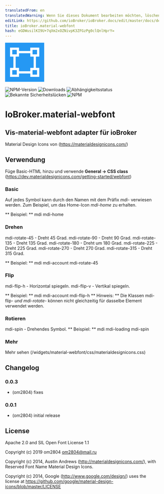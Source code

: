 ```yaml
---
translatedFrom: en
translatedWarning: Wenn Sie dieses Dokument bearbeiten möchten, löschen Sie bitte das Feld "translationsFrom". Andernfalls wird dieses Dokument automatisch erneut übersetzt
editLink: https://github.com/ioBroker/ioBroker.docs/edit/master/docs/de/adapterref/iobroker.vis-material-webfont/README.md
title: ioBroker.material-webfont
hash: eGDWusilKI9U+7qXm2xOZNivpK3ZFGzPg0clQnlHprY=
---
```

![Logo](../../../en/adapterref/iobroker.vis-material-webfont/admin/material-webfont.png)

![NPM-Version](http://img.shields.io/npm/v/iobroker.vis-material-webfont.svg)
![Downloads](https://img.shields.io/npm/dm/iobroker.vis-material-webfont.svg)
![Abhängigkeitsstatus](https://img.shields.io/david/om2804/iobroker.vis-material-webfont.svg)
![Bekannte Sicherheitslücken](https://snyk.io/test/github/om2804/ioBroker.vis-material-webfont/badge.svg)
![NPM](https://nodei.co/npm/iobroker.vis-material-webfont.png?downloads=true)

# IoBroker.material-webfont
## Vis-material-webfont adapter für ioBroker
Material Design Icons von (https://materialdesignicons.com/)

## Verwendung
Füge Basic-HTML hinzu und verwende **General -> CSS class** (https://dev.materialdesignicons.com/getting-started/webfont)

### Basic ###
Auf jedes Symbol kann durch den Namen mit dem Präfix *mdi-* verwiesen werden. Zum Beispiel, um das Home-Icon *mdi-home* zu erhalten.

** Beispiel: ** mdi mdi-home

### Drehen ###
mdi-rotate-45 - Dreht 45 Grad.
mdi-rotate-90 - Dreht 90 Grad.
mdi-rotate-135 - Dreht 135 Grad.
mdi-rotate-180 - Dreht um 180 Grad.
mdi-rotate-225 - Dreht 225 Grad.
mdi-rotate-270 - Dreht 270 Grad.
mdi-rotate-315 - Dreht 315 Grad.

** Beispiel: ** mdi mdi-account mdi-rotate-45

### Flip ###
mdi-flip-h - Horizontal spiegeln.
mdi-flip-v - Vertikal spiegeln.

** Beispiel: ** mdi mdi-account mdi-flip-h ** Hinweis: ** Die Klassen mdi-flip- *und mdi-rotate-* können nicht gleichzeitig für dasselbe Element verwendet werden.

### Rotieren ###
mdi-spin - Drehendes Symbol.
** Beispiel: ** mdi mdi-loading mdi-spin

### Mehr ###
Mehr sehen (/widgets/material-webfont/css/materialdesignicons.css)

## Changelog

### 0.0.3
* (om2804) fixes

### 0.0.1
* (om2804) initial release

## License
Apache 2.0 and SIL Open Font License 1.1

Copyright (c) 2019 om2804 <om2804@mail.ru>

Copyright (c) 2014, Austin Andrews (http://materialdesignicons.com/),
with Reserved Font Name Material Design Icons.

Copyright (c) 2014, Google (http://www.google.com/design/)
uses the license at https://github.com/google/material-design-icons/blob/master/LICENSE